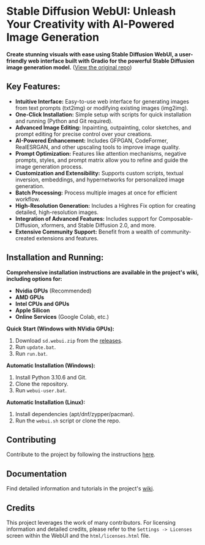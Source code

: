 # Stable Diffusion WebUI: Unleash Your Creativity with AI-Powered Image Generation

**Create stunning visuals with ease using Stable Diffusion WebUI, a user-friendly web interface built with Gradio for the powerful Stable Diffusion image generation model.** ([View the original repo](https://github.com/AUTOMATIC1111/stable-diffusion-webui))

## Key Features:

*   **Intuitive Interface:** Easy-to-use web interface for generating images from text prompts (txt2img) or modifying existing images (img2img).
*   **One-Click Installation:** Simple setup with scripts for quick installation and running (Python and Git required).
*   **Advanced Image Editing:** Inpainting, outpainting, color sketches, and prompt editing for precise control over your creations.
*   **AI-Powered Enhancement:** Includes GFPGAN, CodeFormer, RealESRGAN, and other upscaling tools to improve image quality.
*   **Prompt Optimization:**  Features like attention mechanisms, negative prompts, styles, and prompt matrix allow you to refine and guide the image generation process.
*   **Customization and Extensibility:** Supports custom scripts, textual inversion, embeddings, and hypernetworks for personalized image generation.
*   **Batch Processing:** Process multiple images at once for efficient workflow.
*   **High-Resolution Generation:** Includes a Highres Fix option for creating detailed, high-resolution images.
*   **Integration of Advanced Features:** Includes support for Composable-Diffusion, xformers, and Stable Diffusion 2.0, and more.
*   **Extensive Community Support:**  Benefit from a wealth of community-created extensions and features.

## Installation and Running:

**Comprehensive installation instructions are available in the project's wiki, including options for:**

*   **Nvidia GPUs** (Recommended)
*   **AMD GPUs**
*   **Intel CPUs and GPUs**
*   **Apple Silicon**
*   **Online Services** (Google Colab, etc.)

**Quick Start (Windows with NVidia GPUs):**

1.  Download `sd.webui.zip` from the [releases](https://github.com/AUTOMATIC1111/stable-diffusion-webui/releases).
2.  Run `update.bat`.
3.  Run `run.bat`.

**Automatic Installation (Windows):**

1.  Install Python 3.10.6 and Git.
2.  Clone the repository.
3.  Run `webui-user.bat`.

**Automatic Installation (Linux):**

1.  Install dependencies (apt/dnf/zypper/pacman).
2.  Run the `webui.sh` script or clone the repo.

## Contributing

Contribute to the project by following the instructions [here](https://github.com/AUTOMATIC1111/stable-diffusion-webui/wiki/Contributing).

## Documentation

Find detailed information and tutorials in the project's [wiki](https://github.com/AUTOMATIC1111/stable-diffusion-webui/wiki).

## Credits

This project leverages the work of many contributors. For licensing information and detailed credits, please refer to the `Settings -> Licenses` screen within the WebUI and the `html/licenses.html` file.